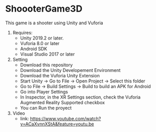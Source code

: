 # ShoooterGame3D
This game is a shooter using Unity and Vuforia
1. Requires:
    * Unity 2019.2 or later.
    * Vuforia 8.0 or later
    * Android SDK
    * Visual Studio 2017 or later
2. Setting
    * Download this repository
    * Download the Unity Developement Environment
    * Download the Vuforia Unity Extension
    * Start Unity -> Go to File -> Open Project -> Select this folder
    * Go to File -> Build Settings -> Build to build an APK for Android
    * Go into Player Settings 
    * In Inspector, in the XR Settings section, check the Vuforia Augmented Reality Supported checkbox
    * You can Run the proyect
3.  Video
    * link: https://www.youtube.com/watch?v=ACaXvnnXStA&feature=youtu.be
